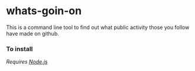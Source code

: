 # whats-goin-on

This is a command line tool to find out what public activity those you follow have made on github.

### To install

_Requires [Node.js](http://www.nodejs.org)_